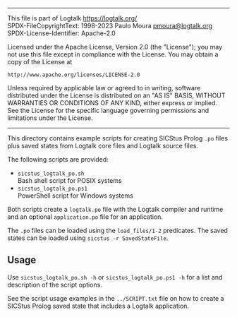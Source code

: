 ________________________________________________________________________

This file is part of Logtalk <https://logtalk.org/>  
SPDX-FileCopyrightText: 1998-2023 Paulo Moura <pmoura@logtalk.org>  
SPDX-License-Identifier: Apache-2.0

Licensed under the Apache License, Version 2.0 (the "License");
you may not use this file except in compliance with the License.
You may obtain a copy of the License at

    http://www.apache.org/licenses/LICENSE-2.0

Unless required by applicable law or agreed to in writing, software
distributed under the License is distributed on an "AS IS" BASIS,
WITHOUT WARRANTIES OR CONDITIONS OF ANY KIND, either express or implied.
See the License for the specific language governing permissions and
limitations under the License.
________________________________________________________________________


This directory contains example scripts for creating SICStus Prolog `.po`
files plus saved states from Logtalk core files and Logtalk source files.

The following scripts are provided:

- `sicstus_logtalk_po.sh`  
	Bash shell script for POSIX systems
- `sicstus_logtalk_po.ps1`  
	PowerShell script for Windows systems

Both scripts create a `logtalk.po` file with the Logtalk compiler and
runtime and an optional `application.po` file for an application.

The `.po` files can be loaded using the `load_files/1-2` predicates. The
saved states can be loaded using `sicstus -r SavedStateFile`.

Usage
-----

Use `sicstus_logtalk_po.sh -h` or `sicstus_logtalk_po.ps1 -h` for a list
and description of the script options.

See the script usage examples in the `../SCRIPT.txt` file on how to
create a SICStus Prolog saved state that includes a Logtalk application.
